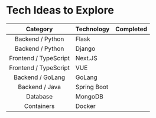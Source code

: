 # Tech Ideas to Explore

|      **Category**     | **Technology** | **Completed** |
|:---------------------:|----------------|:-------------:|
|    Backend / Python   | Flask          |               |
|    Backend / Python   | Django         |               |
| Frontend / TypeScript | Next.JS        |               |
| Frontend / TypeScript | VUE            |               |
|    Backend / GoLang   | GoLang         |               |
|     Backend / Java    | Spring Boot    |               |
|        Database       | MongoDB        |               |
|       Containers      | Docker         |               |
